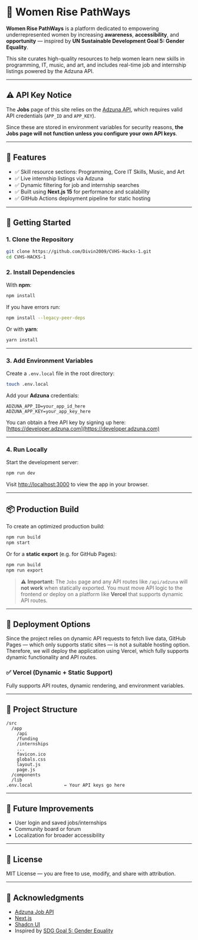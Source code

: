 # 🌟 Women Rise PathWays

**Women Rise PathWays** is a platform dedicated to empowering underrepresented women by increasing **awareness**, **accessibility**, and **opportunity** — inspired by **UN Sustainable Development Goal 5: Gender Equality**.

This site curates high-quality resources to help women learn new skills in programming, IT, music, and art, and includes real-time job and internship listings powered by the Adzuna API.

---

## ⚠️ API Key Notice

The **Jobs** page of this site relies on the [Adzuna API](https://developer.adzuna.com/), which requires valid API credentials (`APP_ID` and `APP_KEY`).

Since these are stored in environment variables for security reasons, **the Jobs page will not function unless you configure your own API keys**.

---

## 🚀 Features

- ✅ Skill resource sections: Programming, Core IT Skills, Music, and Art
- ✅ Live internship listings via Adzuna
- ✅ Dynamic filtering for job and internship searches
- ✅ Built using **Next.js 15** for performance and scalability
- ✅ GitHub Actions deployment pipeline for static hosting

---

## 🔧 Getting Started

### 1. Clone the Repository

```bash
git clone https://github.com/Divin2009/CVHS-Hacks-1.git
cd CVHS-HACKS-1
```

### 2. Install Dependencies

With **npm**:

```bash
npm install
```
If you have errors run:
```bash
npm install --legacy-peer-deps
```

Or with **yarn**:

```bash
yarn install
```

---

### 3. Add Environment Variables

Create a `.env.local` file in the root directory:

```bash
touch .env.local
```

Add your **Adzuna** credentials:

```env
ADZUNA_APP_ID=your_app_id_here
ADZUNA_APP_KEY=your_app_key_here
```

You can obtain a free API key by signing up here: [https://developer.adzuna.com](https://developer.adzuna.com)

---

### 4. Run Locally

Start the development server:

```bash
npm run dev
```

Visit [http://localhost:3000](http://localhost:3000) to view the app in your browser.

---

## 📦 Production Build

To create an optimized production build:

```bash
npm run build
npm start
```

Or for a **static export** (e.g. for GitHub Pages):

```bash
npm run build
npm run export
```

> ⚠️ **Important:** The `Jobs` page and any API routes like `/api/adzuna` will **not work** when statically exported. You must move API logic to the frontend or deploy on a platform like **Vercel** that supports dynamic API routes.

---

## 🚀 Deployment Options

Since the project relies on dynamic API requests to fetch live data, GitHub Pages — which only supports static sites — is not a suitable hosting option. Therefore, we will deploy the application using Vercel, which fully supports dynamic functionality and API routes.

### ✅ Vercel (Dynamic + Static Support)

Fully supports API routes, dynamic rendering, and environment variables.

---

## 📁 Project Structure

```
/src
  /app
    /api
    /funding
    /internships      
    ...
    favicon.ico
    globals.css
    layout.js
    page.js          
  /components         
  /lib             
.env.local            ← Your API keys go here

```

---

## 🧠 Future Improvements

- User login and saved jobs/internships
- Community board or forum
- Localization for broader accessibility

---

## 📄 License

MIT License — you are free to use, modify, and share with attribution.

---

## 🙏 Acknowledgments

- [Adzuna Job API](https://developer.adzuna.com/)
- [Next.js](https://nextjs.org/)
- [Shadcn UI](https://ui.shadcn.com/)
- Inspired by [SDG Goal 5: Gender Equality](https://sdgs.un.org/goals/goal5)
